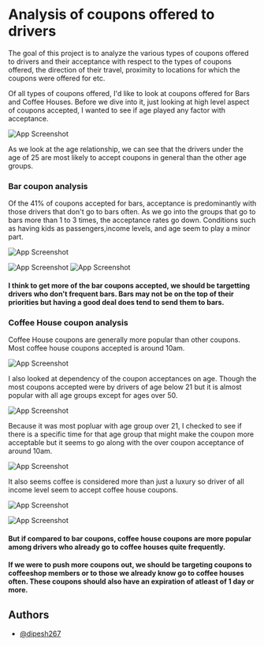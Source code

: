 # Analysis of coupons offered to drivers

The goal of this project is to analyze the various types of coupons offered to drivers and their acceptance with respect to the types of coupons offered, the direction of their travel, proximity to locations for which the coupons were offered for etc.

Of all types of coupons offered, I'd like to look at coupons offered for Bars and Coffee Houses. Before we dive into it, just looking at high level aspect of coupons accepted, I wanted to see if age played any factor with acceptance.

![App Screenshot](/images/ageAndCoupon.png)

As we look at the age relationship, we can see that the drivers under the age of 25 are most likely to accept coupons in general than the other age groups.

### Bar coupon analysis

Of the 41% of coupons accepted for bars, acceptance is predominantly with those drivers that don't go to bars often. As we go into the groups that go to bars more than 1 to 3 times, the acceptance rates go down. Conditions such as having kids as passengers,income levels, and age seem to play a minor part.

![App Screenshot](/images/barFreqAccpt.png)

![App Screenshot](/images/barNokids.png) ![App Screenshot](/images/barKids.png)

#### I think to get more of the bar coupons accepted, we should be targetting drivers who don't frequent bars. Bars may not be on the top of their priorities but having a good deal does tend to send them to bars.

### Coffee House coupon analysis

Coffee House coupons are generally more popular than other coupons. Most coffee house coupons accepted is around 10am.

![App Screenshot](/images/coffeeByTime.png)

I also looked at dependency of the coupon acceptances on age. Though the most coupons accepted were by drivers of age below 21 but it is almost popular with all age groups except for ages over 50.

![App Screenshot](/images/coffeeOverallAge.png)

Because it was most popluar with age group over 21, I checked to see if there is a specific time for that age group that might make the coupon more acceptable but it seems to go along with the over coupon acceptance of around 10am.

![App Screenshot](/images/coffeeUnder21.png)

It also seems coffee is considered more than just a luxury so driver of all income level seem to accept coffee house coupons.

![App Screenshot](/images/coffeeByIncome.png)

![App Screenshot](/images/coffeefreq.png)

#### But if compared to bar coupons, coffee house coupons are more popular among drivers who already go to coffee houses quite frequently.

#### If we were to push more coupons out, we should be targeting coupons to coffeeshop members or to those we already know go to coffee houses often. These coupons should also have an expiration of atleast of 1 day or more.

## Authors

- [@dipesh267](https://github.com/dipesh267)
